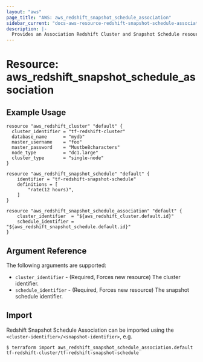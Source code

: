 ```yaml
---
layout: "aws"
page_title: "AWS: aws_redshift_snapshot_schedule_association"
sidebar_current: "docs-aws-resource-redshift-snapshot-schedule-association"
description: |-
  Provides an Association Redshift Cluster and Snapshot Schedule resource.
---
```


# Resource: aws_redshift_snapshot_schedule_association

## Example Usage

```hcl
resource "aws_redshift_cluster" "default" {
  cluster_identifier = "tf-redshift-cluster"
  database_name      = "mydb"
  master_username    = "foo"
  master_password    = "Mustbe8characters"
  node_type          = "dc1.large"
  cluster_type       = "single-node"
}

resource "aws_redshift_snapshot_schedule" "default" {
	identifier = "tf-redshift-snapshot-schedule"
	definitions = [
		"rate(12 hours)",
	]
}

resource "aws_redshift_snapshot_schedule_association" "default" {
	cluster_identifier  = "${aws_redshift_cluster.default.id}"
    schedule_identifier = "${aws_redshift_snapshot_schedule.default.id}"
}
```

## Argument Reference

The following arguments are supported:

* `cluster_identifier` - (Required, Forces new resource) The cluster identifier.
* `schedule_identifier` - (Required, Forces new resource) The snapshot schedule identifier.

## Import

Redshift Snapshot Schedule Association can be imported using the `<cluster-identifier>/<snapshot-identifier>`, e.g.

```
$ terraform import aws_redshift_snapshot_schedule_association.default tf-redshift-cluster/tf-redshift-snapshot-schedule
```